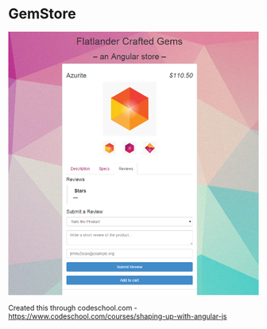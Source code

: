 # GemStore




![Picture](https://github.com/codeNovels/GemStore/blob/master/GemStore.PNG)

Created this through codeschool.com - https://www.codeschool.com/courses/shaping-up-with-angular-js
